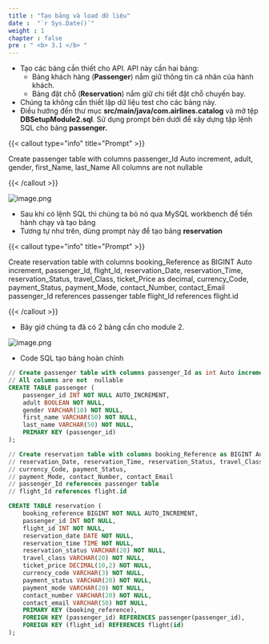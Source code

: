 ```yaml
---
title : "Tạo bảng và load dữ liệu"
date :  "`r Sys.Date()`" 
weight : 1
chapter : false
pre : " <b> 3.1 </b> "
---
```


- Tạo các bảng cần thiết cho API. API này cần hai bảng:
    - Bảng khách hàng (**Passenger**) nắm giữ thông tin cá nhân của hành khách.
    - Bảng đặt chỗ (**Reservation**) nắm giữ chi tiết đặt chỗ chuyến bay.
- Chúng ta không cần thiết lập dữ liệu test cho các bảng này.
- Điều hướng đến thư mục **src/main/java/com.airlines.catalog** và mở tệp **DBSetupModule2.sql**. Sử dụng prompt bên dưới để xây dựng tập lệnh SQL cho bảng **passenger.**

{{< callout type="info" title="Prompt" >}}

Create passenger table with columns passenger_Id Auto increment, adult, gender, first_Name, last_Name
All columns are not  nullable

{{< /callout >}}

![image.png](/images/module_2/table_data/image.png)

- Sau khi có lệnh SQL thì chúng ta bỏ nó qua MySQL workbench để tiến hành chạy và tạo bảng
- Tương tự như trên, dùng prompt này để tạo bảng **reservation**

{{< callout type="info" title="Prompt" >}}

Create reservation table with columns booking_Reference as BIGINT Auto increment, passenger_Id, flight_Id, reservation_Date, reservation_Time, reservation_Status, travel_Class, ticket_Price as decimal, currency_Code, payment_Status, payment_Mode, contact_Number, contact_Email passenger_Id references passenger table flight_Id references flight.id

{{< /callout >}}

- Bây giờ chúng ta đã có 2 bảng cần cho module 2.

![image.png](/images/module_2/table_data/image_1.png)

- Code SQL tạo bảng hoàn chỉnh

```sql
// Create passenger table with columns passenger_Id as int Auto increment, adult, gender, first_Name, last_Name
// All columns are not  nullable
CREATE TABLE passenger (
    passenger_id INT NOT NULL AUTO_INCREMENT,
    adult BOOLEAN NOT NULL,
    gender VARCHAR(10) NOT NULL,
    first_name VARCHAR(50) NOT NULL,
    last_name VARCHAR(50) NOT NULL,
    PRIMARY KEY (passenger_id)
);

// Create reservation table with columns booking_Reference as BIGINT Auto increment, passenger_Id, flight_Id,
// reservation_Date, reservation_Time, reservation_Status, travel_Class, ticket_Price as decimal,
// currency_Code, payment_Status,
// payment_Mode, contact_Number, contact_Email
// passenger_Id references passenger table
// flight_Id references flight.id

CREATE TABLE reservation (
    booking_reference BIGINT NOT NULL AUTO_INCREMENT,
    passenger_id INT NOT NULL,
    flight_id INT NOT NULL,
    reservation_date DATE NOT NULL,
    reservation_time TIME NOT NULL,
    reservation_status VARCHAR(20) NOT NULL,
    travel_class VARCHAR(20) NOT NULL,
    ticket_price DECIMAL(10,2) NOT NULL,
    currency_code VARCHAR(3) NOT NULL,
    payment_status VARCHAR(20) NOT NULL,
    payment_mode VARCHAR(20) NOT NULL,
    contact_number VARCHAR(20) NOT NULL,
    contact_email VARCHAR(50) NOT NULL,
    PRIMARY KEY (booking_reference),
    FOREIGN KEY (passenger_id) REFERENCES passenger(passenger_id),
    FOREIGN KEY (flight_id) REFERENCES flight(id)
);
```